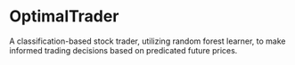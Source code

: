 # OptimalTrader
A classification-based stock trader, utilizing random forest learner, to make informed trading decisions based on predicated future prices. 
